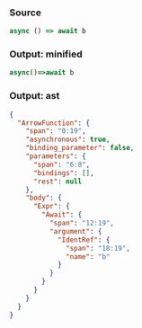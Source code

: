 ### Source
```js parse:expr
async () => await b
```

### Output: minified
```js
async()=>await b
```

### Output: ast
```json
{
  "ArrowFunction": {
    "span": "0:19",
    "asynchronous": true,
    "binding_parameter": false,
    "parameters": {
      "span": "6:8",
      "bindings": [],
      "rest": null
    },
    "body": {
      "Expr": {
        "Await": {
          "span": "12:19",
          "argument": {
            "IdentRef": {
              "span": "18:19",
              "name": "b"
            }
          }
        }
      }
    }
  }
}
```
